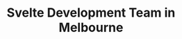 ---
title: Svelte Development Team in Melbourne
permalink: /landings/svelte-developer-melbourne
technology: Svelte
location: Melbourne
---